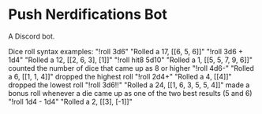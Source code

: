 # Push Nerdifications Bot
A Discord bot.

Dice roll syntax examples:
	"!roll 3d6"			"Rolled a 17, [[6, 5, 6]]"
	"!roll 3d6 + 1d4"	"Rolled a 12, [[2, 6, 3], [1]]"
	"!roll hit8 5d10"	"Rolled a 1, [[5, 5, 7, 9, 6]]"
		counted the number of dice that came up as 8 or higher
	"!roll 4d6-"		"Rolled a 6, [[1, 1, 4]]"
		dropped the highest roll
	"!roll 2d4+"		"Rolled a 4, [[4]]"
		dropped the lowest roll
	"!roll 3d6!!"		"Rolled a 24, [[1, 6, 3, 5, 5, 4]]"
		made a bonus roll whenever a die came up as one of the two best results (5 and 6)
	"!roll 1d4 - 1d4"	"Rolled a 2, [[3], [-1]]"

